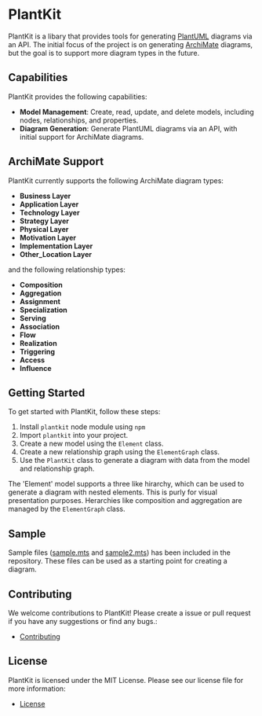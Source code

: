 # PlantKit

PlantKit is a libary that provides tools for generating [PlantUML](https://plantuml.com/) diagrams via an API. The initial focus of the project is on generating [ArchiMate](https://publications.opengroup.org/standards/archimate/specifications/c226) diagrams, but the goal is to support more diagram types in the future.

## Capabilities

PlantKit provides the following capabilities:

* **Model Management**: Create, read, update, and delete models, including nodes, relationships, and properties.
* **Diagram Generation**: Generate PlantUML diagrams via an API, with initial support for ArchiMate diagrams.

## ArchiMate Support

PlantKit currently supports the following ArchiMate diagram types:

* **Business Layer**
* **Application Layer**
* **Technology Layer**
* **Strategy Layer**  
* **Physical Layer**
* **Motivation Layer**
* **Implementation Layer**
* **Other_Location Layer**

and the following relationship types:

* **Composition**
* **Aggregation**
* **Assignment**
* **Specialization**
* **Serving**
* **Association**
* **Flow**
* **Realization**
* **Triggering**
* **Access**
* **Influence**

## Getting Started

To get started with PlantKit, follow these steps:

1. Install `plantkit` node module using `npm`
2. Import `plantkit` into your project.
3. Create a new model using the `Element` class.
4. Create a new relationship graph using the `ElementGraph` class.
5. Use the `PlantKit` class to generate a diagram with data from the model and relationship graph.

The 'Element' model supports a three like hirarchy, which can be used to generate a diagram with nested elements. This is purly for visual presentation purposes. Herarchies like composition and aggregation are managed by the `ElementGraph` class.

## Sample

Sample files ([sample.mts](./src/samples/sample01.mts) and [sample2.mts](./src/samples/sample02.mts)) has been included in the repository. These files can be used as a starting point for creating a diagram.

## Contributing

We welcome contributions to PlantKit! Please create a issue or pull request if you have any suggestions or find any bugs.:

* [Contributing](https://github.com/localgod/plantkit/issues)

## License

PlantKit is licensed under the MIT License. Please see our license file for more information:

* [License](LICENSE.md)
